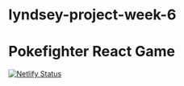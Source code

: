 # lyndsey-project-week-6

# Pokefighter React Game

[![Netlify Status](https://api.netlify.com/api/v1/badges/24a21804-ad90-41af-b7c3-cc86904e8c15/deploy-status)](https://app.netlify.com/sites/pokefighter/deploys)

